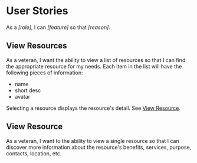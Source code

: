 # User Stories

As a _[role]_, I can _[feature]_ so that _[reason]_.

## View Resources

As a veteran, I want the ability to view a list of resources so that I can find the appropriate resource for my needs. Each item in the list will have the following pieces of information:

* name
* short desc
* avatar

Selecting a resource displays the resource's detail. See [View Resource](#view-resource).

## View Resource

As a veteran, I want to the ability to view a single resource so that I can discover more information about the resource's benefits, services, purpose, contacts, location, etc.
